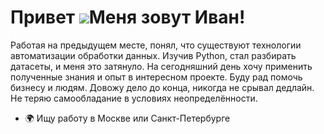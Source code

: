 Привет ![](https://user-images.githubusercontent.com/18350557/176309783-0785949b-9127-417c-8b55-ab5a4333674e.gif)Меня зовут Иван!
============================================================================================================================

Работая на предыдущем месте, понял, что существуют технологии автоматизации обработки данных. Изучив Python, стал разбирать датасеты, и меня это затянуло. На сегодняшний день хочу применить полученные знания и опыт в интересном проекте. Буду рад помочь бизнесу и людям. Довожу дело до конца, никогда не срывал дедлайн. Не теряю самообладание в условиях неопределённости.

* 🌍  Ищу работу в Москве или Санкт-Петербурге

